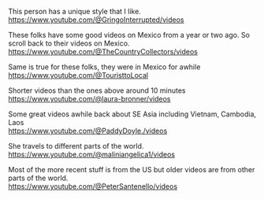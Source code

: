 

This person has a unique style that I like.   
https://www.youtube.com/@GringoInterrupted/videos

These folks have some good videos on Mexico from a year or two ago.
So scroll back to their videos on Mexico.   
https://www.youtube.com/@TheCountryCollectors/videos

Same is true for these folks, they were in Mexico for awhile   
https://www.youtube.com/@TouristtoLocal

Shorter videos than the ones above around 10 minutes   
https://www.youtube.com/@laura-bronner/videos

Some great videos awhile back about SE Asia including Vietnam, Cambodia, Laos   
https://www.youtube.com/@PaddyDoyle./videos

She travels to different parts of the world.   
https://www.youtube.com/@maliniangelica1/videos

Most of the more recent stuff is from the US but older videos are from other parts of the world.   
https://www.youtube.com/@PeterSantenello/videos
